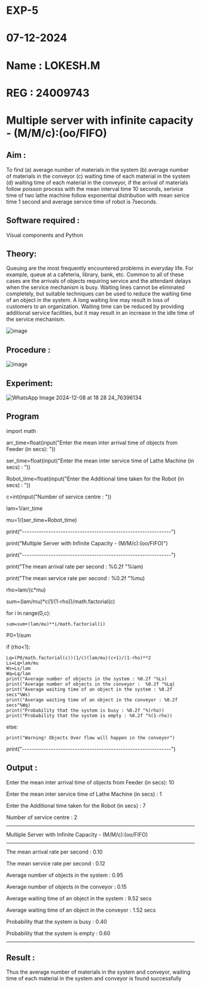 # EXP-5
# 07-12-2024
# Name : LOKESH.M
# REG : 24009743



# Multiple server with infinite capacity - (M/M/c):(oo/FIFO)
## Aim :
To find (a) average number of materials in the system (b) average number of materials in the conveyor (c) waiting time of each material in the system (d) waiting time of each material in the conveyor, if the arrival  of materials follow poisson process with the mean interval time 10 seconds, serivice time of two lathe machine follow exponential distribution with mean serice time 1 second and average service time of robot is 7seconds.

## Software required :
Visual components and Python

## Theory:
Queuing are the most frequently encountered problems in everyday life. For example, queue at a cafeteria, library, bank, etc. Common to all of these cases are the arrivals of objects requiring service and the attendant delays when the service mechanism is busy. Waiting lines cannot be eliminated completely, but suitable techniques can be used to reduce the waiting time of an object in the system. A long waiting line may result in loss of customers to an organization. Waiting time can be reduced by providing additional service facilities, but it may result in an increase in the idle time of the service mechanism.

![image](https://user-images.githubusercontent.com/103921593/203238035-1c8109bc-cbf2-4c77-baea-c5b682a752ef.png)

## Procedure :

![image](https://user-images.githubusercontent.com/103921593/203238265-176740b0-eae2-4772-90be-5449869ac9b0.png)




## Experiment:

![WhatsApp Image 2024-12-08 at 18 28 24_76396134](https://github.com/user-attachments/assets/fd4bc9bc-683d-4362-92eb-12ec5850b2a3)


## Program

import math

arr_time=float(input("Enter the mean inter arrival time of objects from Feeder (in secs): "))

ser_time=float(input("Enter the mean  inter service time of Lathe Machine (in secs) :  "))

Robot_time=float(input("Enter the Additional time taken for the Robot (in secs) :  "))

c=int(input("Number of service centre :  "))

lam=1/arr_time

mu=1/(ser_time+Robot_time)

print("--------------------------------------------------------------")

print("Multiple Server with Infinite Capacity - (M/M/c):(oo/FIFO)")

print("--------------------------------------------------------------")

print("The mean arrival rate per second : %0.2f "%lam)

print("The mean service rate per second : %0.2f "%mu)

rho=lam/(c*mu)

sum=(lam/mu)*c(1/(1-rho))/math.factorial(c)

for i in range(0,c):

    sum=sum+(lam/mu)**i/math.factorial(i)

P0=1/sum

if (rho<1):
   
    Lq=(P0/math.factorial(c))(1/c)(lam/mu)(c+1)/(1-rho)**2
    Ls=Lq+lam/mu
    Ws=Ls/lam
    Wq=Lq/lam
    print("Average number of objects in the system : %0.2f "%Ls)
    print("Average number of objects in the conveyor :  %0.2f "%Lq)
    print("Average waiting time of an object in the system : %0.2f secs"%Ws)
    print("Average waiting time of an object in the conveyor : %0.2f secs"%Wq)
    print("Probability that the system is busy : %0.2f "%(rho))
    print("Probability that the system is empty : %0.2f "%(1-rho))
else:
   
    print("Warning! Objects Over flow will happen in the conveyor")
print("--------------------------------------------------------------")

## Output :

Enter the mean inter arrival time of objects from Feeder (in secs): 10

Enter the mean  inter service time of Lathe Machine (in secs) :  1

Enter the Additional time taken for the Robot (in secs) :  7

Number of service centre :  2

--------------------------------------------------------------

Multiple Server with Infinite Capacity - (M/M/c):(oo/FIFO)

--------------------------------------------------------------

The mean arrival rate per second : 0.10 

The mean service rate per second : 0.12 

Average number of objects in the system : 0.95 

Average number of objects in the conveyor :  0.15 

Average waiting time of an object in the system : 9.52 secs

Average waiting time of an object in the conveyor : 1.52 secs

Probability that the system is busy : 0.40 

Probability that the system is empty : 0.60 

--------------------------------------------------------------

## Result : 

Thus the average number of materials in the system and conveyor, waiting time of each material in the system and conveyor is found successfully

